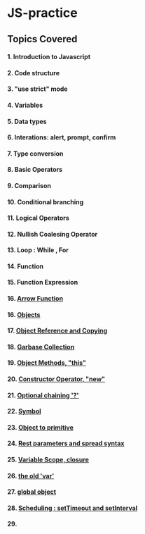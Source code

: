 # JS-practice 
## Topics Covered
#### 1. Introduction to Javascript
#### 2. Code structure
#### 3. "use strict" mode
#### 4. Variables
#### 5. Data types
#### 6. Interations: alert, prompt, confirm
#### 7. Type conversion
#### 8. Basic Operators
#### 9. Comparison
#### 10. Conditional branching
#### 11. Logical Operators
#### 12. Nullish Coalesing Operator
#### 13. Loop : While , For
#### 14. Function
#### 15. Function Expression
#### 16. [Arrow Function](https://github.com/codehub7/JS-practice/blob/main/arrow-func.js)
#### 16. [Objects](https://github.com/codehub7/JS-practice/blob/main/objects.js)
#### 17. [Object Reference and Copying](https://github.com/codehub7/JS-practice/blob/main/object-ref.js)
#### 18. [Garbase Collection](https://github.com/codehub7/JS-practice/blob/main/garbase-collection.js)
#### 19. [Object Methods, "this" ](https://github.com/codehub7/JS-practice/blob/main/this.js)
#### 20. [Constructor Operator, "new" ](https://github.com/codehub7/JS-practice/blob/main/new-op.js)
#### 21. [Optional chaining '?' ](https://github.com/codehub7/JS-practice/blob/main/optional-chaining.js)
#### 22. [Symbol ](https://github.com/codehub7/JS-practice/blob/main/symbol.js)
#### 23. [Object to primitive ](https://github.com/codehub7/JS-practice/blob/main/object-to-primitive.js)
#### 24. [Rest parameters and spread syntax ](https://github.com/codehub7/JS-practice/blob/main/rest-param-spread.js)
#### 25. [Variable Scope, closure ](https://github.com/codehub7/JS-practice/blob/main/closure.js)
#### 26. [the old 'var'](https://github.com/codehub7/JS-practice/blob/main/old-var.js)
#### 27. [global object](https://github.com/codehub7/JS-practice/blob/main/)
#### 28. [Scheduling : setTimeout and setInterval ](https://github.com/codehub7/JS-practice/blob/main/)
#### 29. [](https://github.com/codehub7/JS-practice/blob/main/)